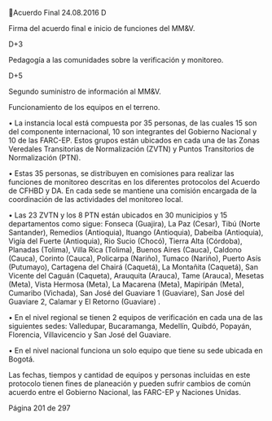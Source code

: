 Acuerdo Final 
24.08.2016 
D 

Firma del acuerdo final e inicio de funciones del MM&V. 

D+3 

Pedagogía a las comunidades sobre la verificación y monitoreo. 

D+5 

Segundo suministro de información al MM&V. 

 
Funcionamiento de los equipos en el terreno. 
 
• La  instancia  local  está  compuesta  por  35  personas,  de  las  cuales  15  son  del  componente 
internacional, 10 son integrantes del Gobierno Nacional y 10 de las FARC-EP. Estos grupos están 
ubicados  en  cada  una  de  las  Zonas  Veredales  Transitorias  de  Normalización  (ZVTN)  y  Puntos 
Transitorios de Normalización (PTN). 
 
• Estas 35 personas, se distribuyen en comisiones para realizar las funciones de monitoreo descritas 
en los diferentes protocolos del Acuerdo de CFHBD y DA. En cada sede se mantiene una comisión 
encargada de la coordinación de las actividades del monitoreo local. 
 
• Las 23 ZVTN y los 8 PTN están ubicados en 30 municipios y 15 departamentos como sigue: Fonseca 
(Guajira),  La  Paz  (Cesar),  Tibú  (Norte  Santander),  Remedios  (Antioquia),  Ituango  (Antioquia), 
Dabeiba  (Antioquia),  Vigía  del  Fuerte  (Antioquia),  Rio  Sucio  (Chocó),  Tierra  Alta  (Córdoba), 
Planadas  (Tolima),  Villa  Rica  (Tolima),  Buenos  Aires  (Cauca),  Caldono  (Cauca),  Corinto  (Cauca), 
Policarpa (Nariño), Tumaco (Nariño), Puerto Asís (Putumayo), Cartagena del Chairá (Caquetá), La 
Montañita  (Caquetá),  San  Vicente  del  Caguán  (Caqueta),  Arauquita  (Arauca),  Tame  (Arauca), 
Mesetas  (Meta),  Vista  Hermosa  (Meta),  La  Macarena  (Meta),  Mapiripán  (Meta),  Cumaribo 
(Vichada),  San  José  del  Guaviare  1  (Guaviare),  San  José  del  Guaviare  2,  Calamar  y  El  Retorno 
(Guaviare) . 
 
• En  el  nivel  regional  se  tienen  2  equipos  de  verificación  en  cada  una  de  las  siguientes  sedes: 
Valledupar,  Bucaramanga,  Medellín,  Quibdó,  Popayán,  Florencia,  Villavicencio  y  San  José  del 
Guaviare.  
 
• En el nivel nacional funciona un solo equipo que tiene su sede ubicada en Bogotá.  
 
Las  fechas,  tiempos  y  cantidad  de  equipos  y  personas  incluidas  en  este  protocolo  tienen  fines  de 
planeación  y  pueden  sufrir  cambios  de  común  acuerdo  entre  el  Gobierno  Nacional,  las  FARC-EP  y 
Naciones Unidas.   
 
 
 
 
 
 
 
 
 
 
Página 201 de 297 
 

